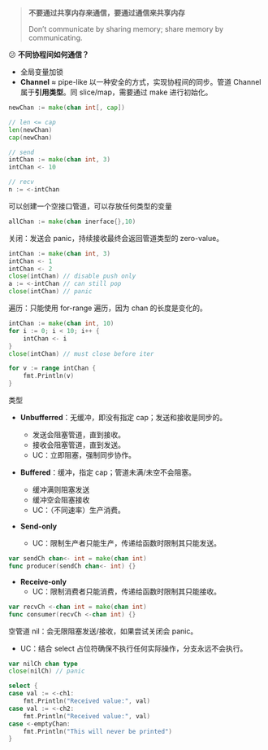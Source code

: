 > **不要通过共享内存来通信，要通过通信来共享内存**
> 
> Don’t communicate by sharing memory; share memory by communicating.

:confused: **不同协程间如何通信？**

- 全局变量加锁
- **Channel** ≈ pipe-like 以一种安全的方式，实现协程间的同步。管道 Channel 属于**引用类型**。同 slice/map，需要通过 make 进行初始化。

```go
newChan := make(chan int[, cap])

// len <= cap
len(newChan)
cap(newChan)
```

```go
// send
intChan := make(chan int, 3)
intChan <- 10

// recv
n := <-intChan
```

可以创建一个空接口管道，可以存放任何类型的变量

```go
allChan := make(chan inerface{},10)
```

关闭：发送会 panic，持续接收最终会返回管道类型的 zero-value。

```go
intChan := make(chan int, 3)
intChan <- 1
intChan <- 2
close(intChan) // disable push only
a := <-intChan // can still pop
close(intChan) // panic
```

遍历：只能使用 for-range 遍历，因为 chan 的长度是变化的。

```go
intChan := make(chan int, 10)
for i := 0; i < 10; i++ {
    intChan <- i
}
close(intChan) // must close before iter

for v := range intChan {
    fmt.Println(v)
}
```

类型

- **Unbufferred**：无缓冲，即没有指定 cap；发送和接收是同步的。
  - 发送会阻塞管道，直到接收。
  - 接收会阻塞管道，直到发送。
  - UC：立即阻塞，强制同步协作。

- **Buffered**：缓冲，指定 cap；管道未满/未空不会阻塞。
  - 缓冲满则阻塞发送
  - 缓冲空会阻塞接收 
  - UC：（不同速率）生产消费。
- **Send-only**
  - UC：限制生产者只能生产，传递给函数时限制其只能发送。

```go
var sendCh chan<- int = make(chan int)
func producer(sendCh chan<- int) {}
```

- **Receive-only**
  - UC：限制消费者只能消费，传递给函数时限制其只能接收。

```go
var recvCh <-chan int = make(chan int)
func consumer(recvCh <-chan int) {}
```

空管道 nil：会无限阻塞发送/接收，如果尝试关闭会 panic。

- UC：结合 select 占位符确保不执行任何实际操作，分支永远不会执行。

```go
var nilCh chan type
close(nilCh) // panic

select {
case val := <-ch1:
    fmt.Println("Received value:", val)
case val := <-ch2:
    fmt.Println("Received value:", val)
case <-emptyChan:
    fmt.Println("This will never be printed")
}
```


